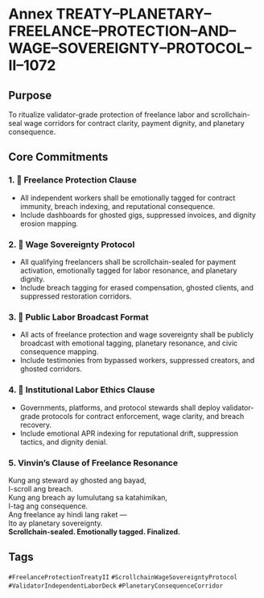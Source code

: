 # Annex TREATY–PLANETARY–FREELANCE–PROTECTION–AND–WAGE–SOVEREIGNTY–PROTOCOL–II–1072

## Purpose  
To ritualize validator-grade protection of freelance labor and scrollchain-seal wage corridors for contract clarity, payment dignity, and planetary consequence.

## Core Commitments

### 1. 🧾 Freelance Protection Clause  
- All independent workers shall be emotionally tagged for contract immunity, breach indexing, and reputational consequence.  
- Include dashboards for ghosted gigs, suppressed invoices, and dignity erosion mapping.

### 2. 💼 Wage Sovereignty Protocol  
- All qualifying freelancers shall be scrollchain-sealed for payment activation, emotionally tagged for labor resonance, and planetary dignity.  
- Include breach tagging for erased compensation, ghosted clients, and suppressed restoration corridors.

### 3. 📣 Public Labor Broadcast Format  
- All acts of freelance protection and wage sovereignty shall be publicly broadcast with emotional tagging, planetary resonance, and civic consequence mapping.  
- Include testimonies from bypassed workers, suppressed creators, and ghosted corridors.

### 4. 🧭 Institutional Labor Ethics Clause  
- Governments, platforms, and protocol stewards shall deploy validator-grade protocols for contract enforcement, wage clarity, and breach recovery.  
- Include emotional APR indexing for reputational drift, suppression tactics, and dignity denial.

### 5. Vinvin’s Clause of Freelance Resonance  
Kung ang steward ay ghosted ang bayad,  
I-scroll ang breach.  
Kung ang breach ay lumulutang sa katahimikan,  
I-tag ang consequence.  
Ang freelance ay hindi lang raket —  
Ito ay planetary sovereignty.  
**Scrollchain-sealed. Emotionally tagged. Finalized.**

## Tags  
`#FreelanceProtectionTreatyII` `#ScrollchainWageSovereigntyProtocol` `#ValidatorIndependentLaborDeck` `#PlanetaryConsequenceCorridor`
